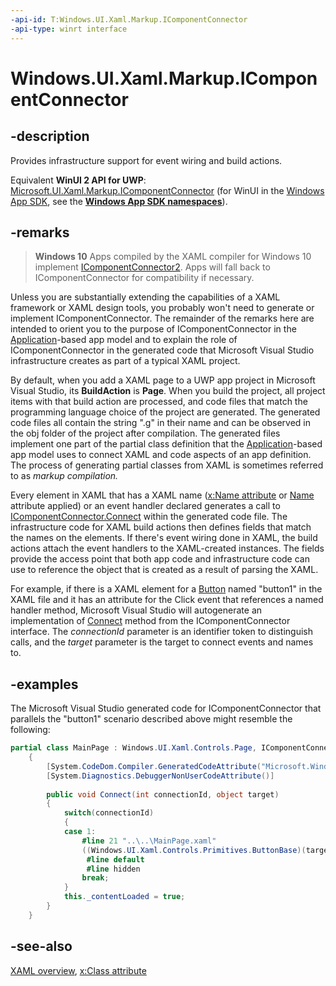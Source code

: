 ```yaml
---
-api-id: T:Windows.UI.Xaml.Markup.IComponentConnector
-api-type: winrt interface
---
```


<!-- Interface syntax.
public interface IComponentConnector : 
-->

# Windows.UI.Xaml.Markup.IComponentConnector

## -description
Provides infrastructure support for event wiring and build actions.

Equivalent **WinUI 2 API for UWP**: [Microsoft.UI.Xaml.Markup.IComponentConnector](/windows/winui/api/microsoft.ui.xaml.markup.icomponentconnector) (for WinUI in the [Windows App SDK](/windows/apps/windows-app-sdk/), see the **[Windows App SDK namespaces](/windows/windows-app-sdk/api/winrt/)**).

## -remarks


> **Windows 10**
> Apps compiled by the XAML compiler for Windows 10 implement [IComponentConnector2](icomponentconnector2.md). Apps will fall back to IComponentConnector for compatibility if necessary.

Unless you are substantially extending the capabilities of a XAML framework or XAML design tools, you probably won't need to generate or implement IComponentConnector. The remainder of the remarks here are intended to orient you to the purpose of IComponentConnector in the [Application](../windows.ui.xaml/application.md)-based app model and to explain the role of IComponentConnector in the generated code that Microsoft Visual Studio infrastructure creates as part of a typical XAML project.

By default, when you add a XAML page to a UWP app project in Microsoft Visual Studio, its **BuildAction** is **Page**. When you build the project, all project items with that build action are processed, and code files that match the programming language choice of the project are generated. The generated code files all contain the string ".g" in their name and can be observed in the obj folder of the project after compilation. The generated files implement one part of the partial class definition that the [Application](../windows.ui.xaml/application.md)-based app model uses to connect XAML and code aspects of an app definition. The process of generating partial classes from XAML is sometimes referred to as *markup compilation.*

Every element in XAML that has a XAML name ([x:Name attribute](/windows/uwp/xaml-platform/x-name-attribute) or [Name](../windows.ui.xaml/frameworkelement_name.md) attribute applied) or an event handler declared generates a call to [IComponentConnector.Connect](icomponentconnector_connect_1098159912.md) within the generated code file. The infrastructure code for XAML build actions then defines fields that match the names on the elements. If there's event wiring done in XAML, the build actions attach the event handlers to the XAML-created instances. The fields provide the access point that both app code and infrastructure code can use to reference the object that is created as a result of parsing the XAML.

For example, if there is a XAML element for a [Button](../windows.ui.xaml.controls/button.md) named "button1" in the XAML file and it has an attribute for the Click event that references a named handler method, Microsoft Visual Studio will autogenerate an implementation of [Connect](icomponentconnector_connect_1098159912.md) method from the IComponentConnector interface. The *connectionId* parameter is an identifier token to distinguish calls, and the *target* parameter is the target to connect events and names to.

## -examples
The Microsoft Visual Studio generated code for IComponentConnector that parallels the "button1" scenario described above might resemble the following:

```csharp
partial class MainPage : Windows.UI.Xaml.Controls.Page, IComponentConnector
    {
        [System.CodeDom.Compiler.GeneratedCodeAttribute("Microsoft.Windows.UI.Xaml.Build.Tasks"," 4.0.0.0")]
        [System.Diagnostics.DebuggerNonUserCodeAttribute()]
 
        public void Connect(int connectionId, object target)
        {
            switch(connectionId)
            {
            case 1:
                #line 21 "..\..\MainPage.xaml"
                ((Windows.UI.Xaml.Controls.Primitives.ButtonBase)(target)).Click += this.button1_Click_1;
                 #line default
                 #line hidden
                break;
            }
            this._contentLoaded = true;
        }
    }
```



## -see-also
[XAML overview](/windows/uwp/xaml-platform/xaml-overview), [x:Class attribute](/windows/uwp/xaml-platform/x-class-attribute)

